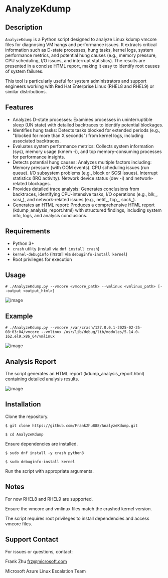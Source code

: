 # AnalyzeKdump

## Description
`AnalyzeKdump` is a Python script designed to analyze Linux kdump vmcore files for diagnosing VM hangs and performance issues. It extracts critical information such as D-state processes, hung tasks, kernel logs, system performance metrics, and potential hung causes (e.g., memory pressure, CPU scheduling, I/O issues, and interrupt statistics). The results are presented in a concise HTML report, making it easy to identify root causes of system failures.

This tool is particularly useful for system administrators and support engineers working with Red Hat Enterprise Linux (RHEL8 and RHEL9) or similar distributions.

## Features
- Analyzes D-state processes: Examines processes in uninterruptible sleep (UN state) with detailed backtraces to identify potential blockages.
- Identifies hung tasks: Detects tasks blocked for extended periods (e.g., "blocked for more than X seconds") from kernel logs, including associated backtraces.
- Evaluates system performance metrics: Collects system information (sys), memory usage (kmem -i), and top memory-consuming processes for performance insights.
- Detects potential hung causes: Analyzes multiple factors including:
        Memory pressure (with OOM events).
        CPU scheduling issues (run queue).
        I/O subsystem problems (e.g., block or SCSI issues).
        Interrupt statistics (IRQ activity).
        Network device status (dev -i) and network-related blockages.
- Provides detailed trace analysis: Generates conclusions from backtraces, identifying CPU-intensive tasks, I/O operations (e.g., blk_, scsi_), and network-related issues (e.g., netif_, tcp_, sock_).
- Generates an HTML report: Produces a comprehensive HTML report (kdump_analysis_report.html) with structured findings, including system info, logs, and analysis conclusions.

## Requirements
- Python 3+
- `crash` utility (install via `dnf install crash`)
- `kernel-debuginfo` (install via `debuginfo-install kernel`)
- Root privileges for execution

## Usage
`# ./AnalyzeKdump.py --vmcore <vmcore_path> --vmlinux <vmlinux_path> [--output <output_html>]`

![image](https://github.com/user-attachments/assets/7a5e3398-1fa9-41d0-bd9a-e170e397b1e5)


## Example
`# ./AnalyzeKdump.py --vmcore /var/crash/127.0.0.1-2025-02-25-08:03:04/vmcore --vmlinux /usr/lib/debug/lib/modules/5.14.0-162.el9.x86_64/vmlinux`

![image](https://github.com/user-attachments/assets/687ce0ba-e998-4977-9c5b-3669fdd0a77b)


## Analysis Report
The script generates an HTML report (kdump_analysis_report.html) containing detailed analysis results.

![image](https://github.com/user-attachments/assets/0c83956f-064b-4b78-bbe5-b8b774371bb6)


## Installation
Clone the repository.
   
`$ git clone https://github.com/FrankZhu888/AnalyzeKdump.git`

`$ cd AnalyzeKdump`

Ensure dependencies are installed.
   
`$ sudo dnf install -y crash python3`

`$ sudo debuginfo-install kernel`

Run the script with appropriate arguments.

## Notes
For now RHEL8 and RHEL9 are supported.

Ensure the vmcore and vmlinux files match the crashed kernel version.

The script requires root privileges to install dependencies and access vmcore files.

## Support Contact

For issues or questions, contact:

Frank Zhu [frz@microsoft.com](mailto:frz@microsoft.com)

Microsoft Azure Linux Escalation Team
